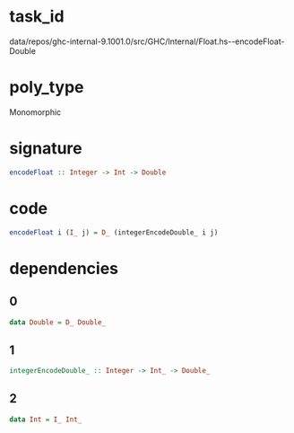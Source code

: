 
# task_id
data/repos/ghc-internal-9.1001.0/src/GHC/Internal/Float.hs--encodeFloat-Double

# poly_type
Monomorphic

# signature
```haskell
encodeFloat :: Integer -> Int -> Double
```   

# code
```haskell
encodeFloat i (I_ j) = D_ (integerEncodeDouble_ i j)
```

# dependencies
## 0
```haskell
data Double = D_ Double_
```
## 1
```haskell
integerEncodeDouble_ :: Integer -> Int_ -> Double_
```
## 2
```haskell
data Int = I_ Int_
```
